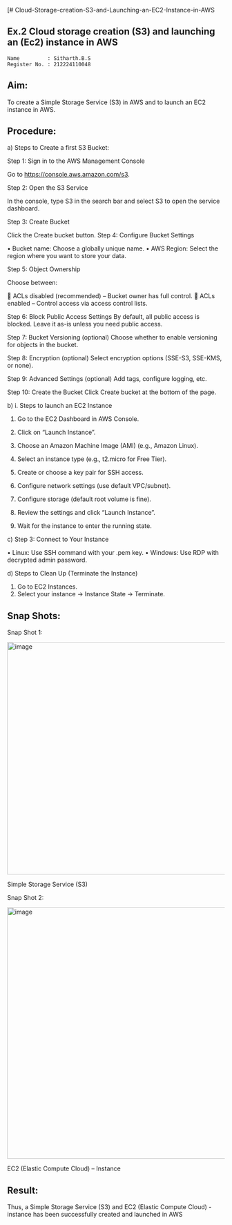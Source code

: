 [# Cloud-Storage-creation-S3-and-Launching-an-EC2-Instance-in-AWS
## Ex.2 Cloud storage creation (S3) and launching an (Ec2) instance in AWS

```
Name         : Sitharth.B.S
Register No. : 212224110048
```
 ## Aim:
 
To create a Simple Storage Service (S3) in AWS and to launch an EC2 instance in AWS. 

## Procedure:

a)	Steps to Create a first S3 Bucket:

Step 1: Sign in to the AWS Management Console

  Go to https://console.aws.amazon.com/s3.
  
Step 2: Open the S3 Service

  In the console, type S3 in the search bar and select S3 to open the service dashboard.
  
Step 3: Create Bucket

  Click the Create bucket button.
Step 4: Configure Bucket Settings

•	Bucket name: Choose a globally unique name.
•	AWS Region: Select the region where you want to store your data.

Step 5: Object Ownership

Choose between:

	ACLs disabled (recommended) – Bucket owner has full control.
	ACLs enabled – Control access via access control lists.

Step 6: Block Public Access Settings
By default, all public access is blocked. Leave it as-is unless you need public access.

Step 7: Bucket Versioning (optional)
Choose whether to enable versioning for objects in the bucket.

Step 8: Encryption (optional)
Select encryption options (SSE-S3, SSE-KMS, or none).

Step 9: Advanced Settings (optional)
Add tags, configure logging, etc.

Step 10: Create the Bucket
Click Create bucket at the bottom of the page.

b)	i. Steps to launch an EC2 Instance

1.	Go to the EC2 Dashboard in AWS Console.
2.	Click on “Launch Instance”.
3.	Choose an Amazon Machine Image (AMI) (e.g., Amazon Linux).
4.	Select an instance type (e.g., t2.micro for Free Tier).

5.	Create or choose a key pair for SSH access.
6.	Configure network settings (use default VPC/subnet).
7.	Configure storage (default root volume is fine).
8.	Review the settings and click “Launch Instance”.
9.	Wait for the instance to enter the running state.

c)	Step 3: Connect to Your Instance

•	Linux: Use SSH command with your .pem key.
•	Windows: Use RDP with decrypted admin password.

d)	Steps to Clean Up (Terminate the Instance)
1.	Go to EC2 Instances.
2.	Select your instance → Instance State → Terminate.


## Snap Shots:
 

Snap Shot 1: 

<img width="1004" height="539" alt="image" src="https://github.com/user-attachments/assets/7bcbc34a-925f-45be-b177-e82e38f39bbc" />

Simple Storage Service (S3)
 

Snap Shot 2: 

<img width="981" height="583" alt="image" src="https://github.com/user-attachments/assets/3f6f7b88-7425-4179-a1e3-bc1a85fb1372" />

EC2 (Elastic Compute Cloud) – Instance

## Result:
Thus, a Simple Storage Service (S3) and EC2 (Elastic Compute Cloud) - instance has been successfully created and launched in AWS
 
